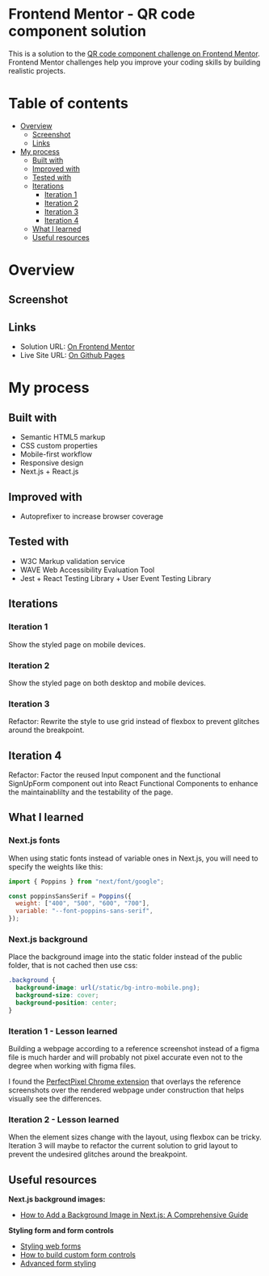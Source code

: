 # Frontend Mentor - QR code component solution

This is a solution to the [QR code component challenge on Frontend Mentor](https://www.frontendmentor.io/challenges/qr-code-component-iux_sIO_H). Frontend Mentor challenges help you improve your coding skills by building realistic projects.

# Table of contents

- [Overview](#overview)
  - [Screenshot](#screenshot)
  - [Links](#links)
- [My process](#my-process)
  - [Built with](#built-with)
  - [Improved with](#improved-with)
  - [Tested with](#tested-with)
  - [Iterations](#iterations)
    - [Iteration 1](#iteration-1)
    - [Iteration 2](#iteration-2)
    - [Iteration 3](#iteration-3)
    - [Iteration 4](#iteration-4)
  - [What I learned](#what-i-learned)
  - [Useful resources](#useful-resources)

# Overview

## Screenshot

## Links

- Solution URL: [On Frontend Mentor](#)
- Live Site URL: [On Github Pages](#)

# My process

## Built with

- Semantic HTML5 markup
- CSS custom properties
- Mobile-first workflow
- Responsive design
- Next.js + React.js

## Improved with

- Autoprefixer to increase browser coverage

## Tested with

- W3C Markup validation service
- WAVE Web Accessibility Evaluation Tool
- Jest + React Testing Library + User Event Testing Library

## Iterations

### Iteration 1

Show the styled page on mobile devices.

### Iteration 2

Show the styled page on both desktop and mobile devices.

### Iteration 3

Refactor: Rewrite the style to use grid instead of flexbox to prevent glitches around the breakpoint.

## Iteration 4

Refactor: Factor the reused Input component and the functional SignUpForm component out into React Functional Components to enhance the maintainablilty and the testability of the page.

## What I learned

### Next.js fonts

When using static fonts instead of variable ones in Next.js, you will need to specify the weights like this:

```javascript
import { Poppins } from "next/font/google";

const poppinsSansSerif = Poppins({
  weight: ["400", "500", "600", "700"],
  variable: "--font-poppins-sans-serif",
});
```

### Next.js background

Place the background image into the static folder instead of the public folder, that is not cached then use css:

```css
.background {
  background-image: url(/static/bg-intro-mobile.png);
  background-size: cover;
  background-position: center;
}
```

### Iteration 1 - Lesson learned

Building a webpage according to a reference screenshot instead of a figma file is much harder and will probably not pixel accurate even not to the degree when working with figma files.

I found the [PerfectPixel Chrome extension](https://chromewebstore.google.com/detail/perfectpixel-by-welldonec/dkaagdgjmgdmbnecmcefdhjekcoceebi) that overlays the reference screenshots over the rendered webpage under construction that helps visually see the differences.

### Iteration 2 - Lesson learned

When the element sizes change with the layout, using flexbox can be tricky. Iteration 3 will maybe to refactor the current solution to grid layout to prevent the undesired glitches around the breakpoint.

## Useful resources

**Next.js background images:**

- [How to Add a Background Image in Next.js: A Comprehensive Guide](https://www.dhiwise.com/post/how-to-add-a-background-image-in-nextjs-a-comprehensive-guide)

**Styling form and form controls**

- [Styling web forms](https://developer.mozilla.org/en-US/docs/Learn_web_development/Extensions/Forms/Styling_web_forms)
- [How to build custom form controls](https://developer.mozilla.org/en-US/docs/Learn_web_development/Extensions/Forms/How_to_build_custom_form_controls)
- [Advanced form styling](https://developer.mozilla.org/en-US/docs/Learn_web_development/Extensions/Forms/Advanced_form_styling)
